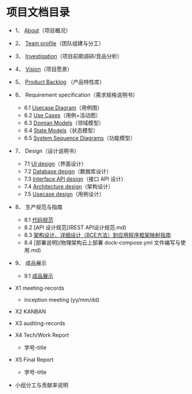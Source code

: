 # 项目文档目录
- 1、 [About](About.md)（项目概况）
- 2、 [Team profile](Team_profile.md)（团队组建与分工）
- 3、 [Investigation](Investigation.md)（项目前期调研/竞品分析）
- 4、 [Vision](Vision.md)（项目愿景）
- 5、 [Product Backlog](Product_Backlog.md) （产品特性库）
- 6、 Requirement specification（需求规格说明书）
	- 6.1 [Usecase Diagram](Usecase_Diagram.md)（用例图）
	- 6.2 [Use Cases](Use_Cases.md)（用例+活动图）
	- 6.3 [Domian Models](Domian_Models.md)（领域模型）
	- 6.4 [State Models](State_Models.md)（状态模型）
	- 6.5 [System Sequence Diagrams](System_Seqence_Diagrams.md)（功能模型）
- 7、 Design（设计说明书）
	- 7.1 [UI design](UI_design.md)（界面设计）
	- 7.2 [Database design](Database_design.md)（数据库设计）
	- 7.3 [Interface API design](InterfaceAPI_design.md)（接口 API 设计）
	- 7.4 [Architecture design](Architecture_design.md)（架构设计）
	- 7.5 [Usecase design](Usecase_design.md)（用例设计）
- 8、 生产规范与指南
	- 8.1 [代码规范](生产规范与指南.md)
	- 8.2 [API 设计规范](REST API设计规范.md)
	- 8.3 [架构设计、详细设计（BCE方法）到应用程序框架映射指南](8.3逻辑架构到应用程序映射指南.md)
	- 8.4 [部署说明](物理架构云上部署 dock-compose.yml 文件编写与使用.md)
- 9、 成品展示
	- 9.1 [成品展示](productDetail.md)

- X1 meeting-records
	- inception meeting (yy/mm/dd)
- X2 KANBAN
- X3 auditing-records
- X4 Tech/Work Report
	- 学号-title
- X5 Final Report
	- 学号-title
- 小组分工与贡献率说明
